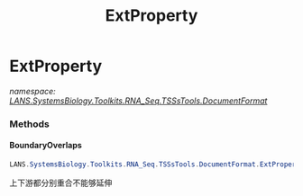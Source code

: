 ﻿---
title: ExtProperty
---

# ExtProperty
_namespace: [LANS.SystemsBiology.Toolkits.RNA_Seq.TSSsTools.DocumentFormat](N-LANS.SystemsBiology.Toolkits.RNA_Seq.TSSsTools.DocumentFormat.html)_





### Methods

#### BoundaryOverlaps
```csharp
LANS.SystemsBiology.Toolkits.RNA_Seq.TSSsTools.DocumentFormat.ExtProperty.BoundaryOverlaps(LANS.SystemsBiology.Toolkits.RNA_Seq.TSSsTools.DocumentFormat.Transcript)
```
上下游都分别重合不能够延伸


